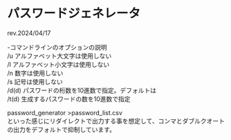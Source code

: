# パスワードジェネレータ
rev.2024/04/17

-コマンドラインのオプションの説明  
/u    アルファベット大文字は使用しない  
/l    アルファベット小文字は使用しない  
/n    数字は使用しない  
/s    記号は使用しない  
/d(d) パスワードの桁数を10進数で指定。デフォルトは  
/t(d) 生成するパスワードの数を10進数で指定  

password_generator >password_list.csv  
といった感じにリダイレクトで出力する事を想定して、コンマとダブルクオートの出力をデフォルトで抑制しています。  
